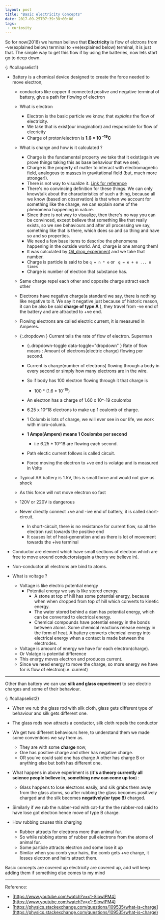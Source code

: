 ```yaml
---
layout: post
title: "Basic electricity Concepts"
date: 2017-09-25T07:39:38+00:00
tags:
 - curiosity
---
```


So for now(2018) we human believe that **Electricity** is flow of elctrons from -ve(explained below) terminal to +ve(explained below) terminal, it is just that. The simple way to  get this flow if by using the batteries, now lets start go to deep down.

{: #collapselist1}
*  Battery is a chemical device designed to create the force needed to move electron, 
    * conductors like copper if connected postive and negative terminal of battery, give a path for flowing of electron
    * What is electron
        * Electron is the basic particle we know, that _explains_ the flow of electricity.
        * We take that is exist(our imagination) and responsible for flow of elecricity
        * Charge of proton/electron is **1.6 * 10 <sup>-19</sup>C**
    * What is charge and how is it calculated ?
        * Charge is the fundamental property we take that it exist(again we prove things taking this as base behaviour that we see).
        * Charge is the property of matter to interact with electromagnetic field, analogous to [masses](/mass_vs_matter_vs_weight.html) in gravitational field (but, much more stronger!).
        * There is not way to visualize it. [Link for reference](https://www.quora.com/Has-anyone-ever-seen-electrons-and-protons-under-the-microscope)
        * There's no convincing definition for these things. We can only know/talk about the characteristics of such a thing, because all we know (based on observation) is that when we account for something like the charge, we can explain some of the phenomena happening in nature.
        * Since there is not way to visualize, then there's no way you can be convinced, except believe that something like that really exists, so we see behaviours and after all processing we say, something like that is there, which does so and so thing and have so and so properties.
        * We need a few base items to describe the phenomena happening in the outside world. And, charge is one among them!
        * It was calculated by [Oil_drop_experiment](https://en.wikipedia.org/wiki/Oil_drop_experiment) and we take that number.
        * Charge is particle is said to be `q = n * e` or ` q = e + e ... n times`
        * Charge is number of electron that substance has.
	* Same charge repel each other and opposite charge attract each other
    * Electrons have negative charge(a standard we say, there is nothing like negative to it. We say it negative just because of historic reason, it can be also be said **charge of type A** ), they travel from -ve end of the battery and are attracted to +ve end.
    * Flowing electrons are called electric current, it is measured in Amperes.

    * {:.dropdown } Current tells the rate of flow of electron. Superman
        * {:.dropdown-toggle data-toggle="dropdown" } Rate of flow means : Amount of electrons(electric charge) flowing per second.
        * Current is charge(number of electrons)  flowing through a body in every second or simply how many electrons are in the wire.
        * So if body has 100 electron flowing through it that charge is 
            * 100 * (1.6 * 10<sup>-19</sup>)

        * An electron has a charge of 1.60 x 10^-19 coulombs
        * 6.25 x 10^18 electrons to make up 1 coulomb of charge.
        * 1 Columb is lots of charge, we will ever see in our life, we work with micro-columb.
        * **1 Amps(Ampere) means  1 Coulombs per second**
            * i.e 6.25 * 10^18 are flowing each second.
        * Path electic current follows is called circuit.
        * Force moving the electron to +ve end is volatge and is measured in Volts 
    * Typical AA battery is 1.5V, this is small force and would not give us shock
    * As this force will not move electron so fast 
    * 120V or 220V is dangerous

    * Never directly connect +ve and -ive end of battery, it is called short-circuit.
        * In short-circuit, there is no resistance for current flow, so all the electron rust towards the positive end
        * It causes lot of heat-generation and as there is lot of movement towards the +ive terminal

* Conductor are element which have small sections of electron which are free to move around conductors(again a theory we believe in).

* Non-conductor all electrons are bind to atoms. 

* What is voltage ? 
    * Voltage is like electric potential energy
        * Potential energy we say is like stored energy.
            * A stone at top of hill has some potential energy, because when when dropped from top of hill which converts to kinetic energy.
            * The water stored behind a dam has potential energy, which can be converted to electrical energy.
            * Chemical compounds have potential energy in the bonds between atoms. Some chemical reactions release energy in the form of heat. A battery converts chemical energy into electrical energy when a contact is made between the electrodes.
    * Voltage is amount of energy we have for each electron(charge).
    * Or Volatge is potential difference 
    * This energy moves electron and produces current.
    * Since we need energy to move the charge, so more energy we have for is flow of electron(i.e. current)

---

Other than battery we can use **silk and glass experiment** to see electric charges and some of their behaviour.


{: #collapselist2}
*  When we rub the glass rod with silk cloth, glass gets different type of behaviour and silk gets different one.
* The glass rods now attracts a conductor, silk cloth repels the conductor
* We get two different behaviours here, to understand them we made some conventions we say them as.
    * They are with some **charge** now,
    * One has positive charge and other has negative charge.
    * OR you've could said one has charge A other has charge B or anything else but both has different one.

* What happens in above experiment is (**it's a theory currently all science people believe in, something new can come up too**) :
    * Glass happens to lose electrons easily, and silk grabs them away from the glass atoms, so after rubbing the glass becomes positively charged and the silk becomes **negatively(or type B)** charged.

* Similarly if we rub the rubber-rod with cat-fur the the rubber-rod said to have lose got electron hence move of type B charge.

* How rubbing causes this charging
    * Rubber attracts for electrons more than animal fur.
    * So while rubbing atoms of rubber pull electrons from the atoms of animal fur.
    * Some particle attracts electron and some lose it up
    * Similar when you comb your hairs, the comb gets +ve charge, it losses electron and hairs attract them.


Basic concepts are covered up electricity are covered up, add will keep adding them if something else comes to my mind


---
Reference: 
* [https://www.youtube.com/watch?v=x1-SibwIPM4](https://www.youtube.com/watch?v=x1-SibwIPM4)
* [https://physics.stackexchange.com/questions/109535/what-is-charge](https://physics.stackexchange.com/questions/109535/what-is-charge)

